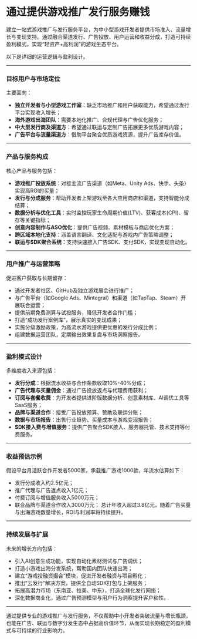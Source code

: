 # 通过提供游戏推广发行服务赚钱

建立一站式游戏推广与发行服务平台，为中小型游戏开发者提供市场准入、流量增长与变现支持。通过融合渠道发行、广告投放、用户运营和收益分成，打造可持续盈利模式，实现“轻资产+高利润”的游戏生态平台。

以下是详细的运营逻辑与盈利设计。

***

### 目标用户与市场定位
主要面向：
* **独立开发者与小型游戏工作室**：缺乏市场推广和用户获取能力，希望通过发行平台实现收入增长；
* **海外游戏出海团队**：需要本地化推广、合规代理与广告优化服务；
* **中大型发行商及渠道方**：希望通过联运与定制广告拓展更多优质游戏内容；
* **广告平台与流量渠道方**：借助平台聚合优质游戏资源，提升广告库存价值。

***

### 产品与服务构成
核心产品与服务包括：
* **游戏推广投放系统**：对接主流广告渠道（如Meta、Unity Ads、快手、头条）实现高ROI的买量；
* **发行与分成服务**：帮助开发者上架游戏至各大应用商店和渠道，支持智能分成结算；
* **数据分析与优化工具**：实时监控玩家生命周期价值(LTV)、获客成本(CPI)、留存等关键指标；
* **创意内容制作与ASO优化**：提供广告视频、素材模板与商店优化方案；
* **跨区域本地化支持**：涵盖语言翻译、文化适配与游戏内广告策略调整；
* **联运与SDK聚合系统**：支持快速接入广告SDK、支付SDK，实现变现自动化。

***

### 用户推广与运营策略
促进客户获取与长期留存：
* 通过开发者社区、GitHub及独立游戏展会进行推广；
* 与广告平台（如Google Ads、Mintegral）和渠道（如TapTap、Steam）开展联合运营；
* 提供前期免费测算与试投服务，降低开发者合作门槛；
* 打造“成功发行案例库”，展示真实的变现成果；
* 实施分级激励政策，为高流水游戏提供更优惠的发行分成比例；
* 组建数据运营团队，定期输出效果复盘与市场洞察报告。

***

### 盈利模式设计
多维度收入来源包括：
* **发行分成**：根据流水收益与合作条款收取10%-40%分成；
* **广告代理与买量佣金**：通过广告投放返点与代理费用获利；
* **订阅与套餐收费**：为开发者提供进阶版数据分析、创意素材库、AI调优工具等SaaS服务；
* **品牌与渠道合作**：接受广告投放预算、赞助及联运分账；
* **数据与市场报告**：出售行业趋势、买量成本与游戏变现报告；
* **SDK接入费与增值服务**：提供广告聚合SDK接入、服务器托管、技术支持等付费服务。

***

### 收益预估示例
假设平台月活跃合作开发者5000家，承载推广游戏1000款，年流水估算如下：
* 发行分成收入约2.5亿元；
* 推广代理与广告返点收入1亿元；
* 付费订阅与增值服务收入5000万元；
* 联合品牌与渠道合作收入3000万元；
总计年收入超过3.8亿元，随着广告买量与出海游戏数量增长，ROI与利润率将持续提升。

***

### 持续发展与扩展
未来的增长方向包括：
* 引入AI创意生成功能，实现自动化素材测试与广告调优；
* 打造小游戏出海分发系统，帮助国内团队快速出海；
* 建立“游戏投融资撮合”模块，促进开发者融资与项目孵化；
* 推出“云发行”解决方案，提供全自动SDK打包与上架服务；
* 拓展高潜力市场（东南亚、拉美、中东），打造全球化发行网络；
* 深化数据商业化，通过广告预测模型与用户行为洞察提升客户粘性。

***

通过提供专业的游戏推广与发行服务，不仅帮助中小开发者突破流量与增长瓶颈，也能在广告、联运与数字分发生态中占据高价值环节，从而实现长期稳定的盈利模式与可持续的行业影响力。
